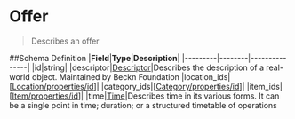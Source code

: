 # Offer

> Describes an offer

##Schema Definition |**Field**|**Type**|**Description**|
|---------|--------|---------------| |id|string|
|descriptor|[Descriptor](/reference/0.9.3/core/schema-reference/descriptor)|Describes
the description of a real-world object. Maintained by Beckn Foundation
|location_ids|[[Location/properties/id](/reference/0.9.3/core/schema-reference/[location)]|
|category_ids|[[Category/properties/id](/reference/0.9.3/core/schema-reference/[category)]|
|item_ids|[[Item/properties/id](/reference/0.9.3/core/schema-reference/[item)]|
|time|[Time](/reference/0.9.3/core/schema-reference/time)|Describes time in
its various forms. It can be a single point in time; duration; or a structured
timetable of operations
